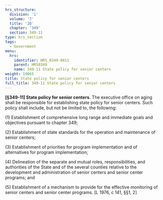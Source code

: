 ```yaml
---
hrs_structure:
  division: '1'
  volume: '7'
  title: '20'
  chapter: '349'
  section: 349-11
type: hrs_section
tags:
  - Government
menu:
  hrs:
    identifier: HRS_0349-0011
    parent: HRS0349
    name: 349-11 State policy for senior centers
weight: 19065
title: State policy for senior centers
full_title: 349-11 State policy for senior centers
---
```

**[§349-11] State policy for senior centers.** The executive office on aging shall be responsible for establishing state policy for senior centers. Such policy shall include, but not be limited to, the following:

(1) Establishment of comprehensive long range and immediate goals and objectives pursuant to chapter 349;

(2) Establishment of state standards for the operation and maintenance of senior centers;

(3) Establishment of priorities for program implementation and of alternatives for program implementation;

(4) Delineation of the separate and mutual roles, responsibilities, and authorities of the State and of the several counties relative to the development and administration of senior centers and senior center programs; and

(5) Establishment of a mechanism to provide for the effective monitoring of senior centers and senior center programs. [L 1976, c 141, §§1, 2]